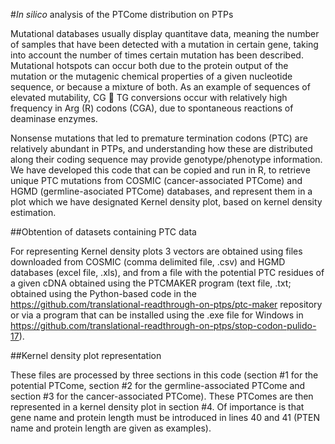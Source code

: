 #*In silico* analysis of the PTCome distribution on PTPs

Mutational databases usually display quantitave data, meaning the number of samples that have been detected with a mutation in certain gene, taking into account the number of times certain mutation has been described. Mutational hotspots can occur both due to the protein output of the mutation or the mutagenic chemical properties of a given nucleotide sequence, or because a mixture of both. As an example of sequences of elevated mutability, CG  TG conversions occur with relatively high frequency in Arg (R) codons (CGA), due to spontaneous reactions of deaminase enzymes. 

Nonsense mutations that led to premature termination codons (PTC) are relatively abundant in PTPs, and understanding how these are distributed along their coding sequence may provide genotype/phenotype information. We have developed this code that can be copied and run in R, to retrieve unique PTC mutations from COSMIC (cancer-associated PTCome) and HGMD (germline-asociated PTCome) databases, and represent them in a plot which we have designated Kernel density plot, based on kernel density estimation. 

##Obtention of datasets containing PTC data

For representing Kernel density plots 3 vectors are obtained using files downloaded from COSMIC (comma delimited file, .csv) and HGMD databases (excel file, .xls), and from a file with the potential PTC residues of a given cDNA obtained using the PTCMAKER program (text file, .txt; obtained using the Python-based code in the https://github.com/translational-readthrough-on-ptps/ptc-maker repository or via a program that can be installed using the .exe file for Windows in https://github.com/translational-readthrough-on-ptps/stop-codon-pulido-17). 

##Kernel density plot representation

These files are processed by three sections in this code (section #1 for the potential PTCome, section #2 for the germline-associated PTCome and section #3 for the cancer-associated PTCome). These PTComes are then represented in a kernel density plot in section #4. Of importance is that gene name and protein length must be introduced in lines 40 and 41 (PTEN name and protein length are given as examples).

